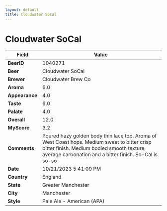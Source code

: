 ```yaml
---
layout: default
title: Cloudwater SoCal
---
```


# Cloudwater SoCal

| Field         | Value     |
|---------------|-----------|
| **BeerID** | 1040271 |
| **Beer** | Cloudwater SoCal |
| **Brewer** | Cloudwater Brew Co |
| **Aroma** | 6.0 |
| **Appearance** | 4.0 |
| **Taste** | 6.0 |
| **Palate** | 4.0 |
| **Overall** | 12.0 |
| **MyScore** | 3.2 |
| **Comments** | Poured hazy golden body thin lace top. Aroma of West Coast hops. Medium sweet to bitter crisp bitter finish. Medium bodied smooth texture average carbonation and a bitter finish. So-Cal is so-so  |
| **Date** | 10/21/2023 5:41:09 PM |
| **Country** | England |
| **State** | Greater Manchester |
| **City** | Manchester |
| **Style** | Pale Ale - American (APA) |

